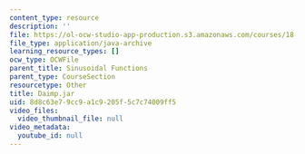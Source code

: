 ```yaml
---
content_type: resource
description: ''
file: https://ol-ocw-studio-app-production.s3.amazonaws.com/courses/18-03sc-differential-equations-fall-2011/8d8c63e79cc9a1c9205f5c7c74009ff5_Daimp.jar
file_type: application/java-archive
learning_resource_types: []
ocw_type: OCWFile
parent_title: Sinusoidal Functions
parent_type: CourseSection
resourcetype: Other
title: Daimp.jar
uid: 8d8c63e7-9cc9-a1c9-205f-5c7c74009ff5
video_files:
  video_thumbnail_file: null
video_metadata:
  youtube_id: null
---
```

